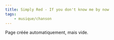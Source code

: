 ```yaml
---
title: Simply Red - If you don't know me by now
tags:
    - musique/chanson
---
```


Page créée automatiquement, mais vide.

